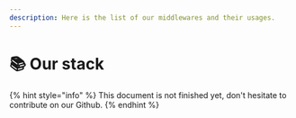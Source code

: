 ```yaml
---
description: Here is the list of our middlewares and their usages.
---
```


# 📚 Our stack

{% hint style="info" %}
This document is not finished yet, don't hesitate to contribute on our Github.
{% endhint %}

